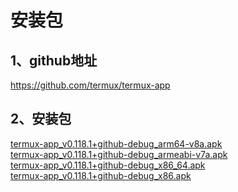 # 安装包

## 1、github地址

<https://github.com/termux/termux-app>

## 2、安装包
<!-- 从本地下载 -->
<a href="\contents\termux\assert\termux-app_v0.118.1+github-debug_arm64-v8a.apk" download>termux-app_v0.118.1+github-debug_arm64-v8a.apk</a>  
<a href="\contents\termux\assert\termux-app_v0.118.1+github-debug_armeabi-v7a.apk" download>termux-app_v0.118.1+github-debug_armeabi-v7a.apk</a>  
<a href="\contents\termux\assert\termux-app_v0.118.1+github-debug_x86_64.apk" download>termux-app_v0.118.1+github-debug_x86_64.apk</a>  
<a href="\contents\termux\assert\termux-app_v0.118.1+github-debug_x86.apk" download>termux-app_v0.118.1+github-debug_x86.apk</a>  
